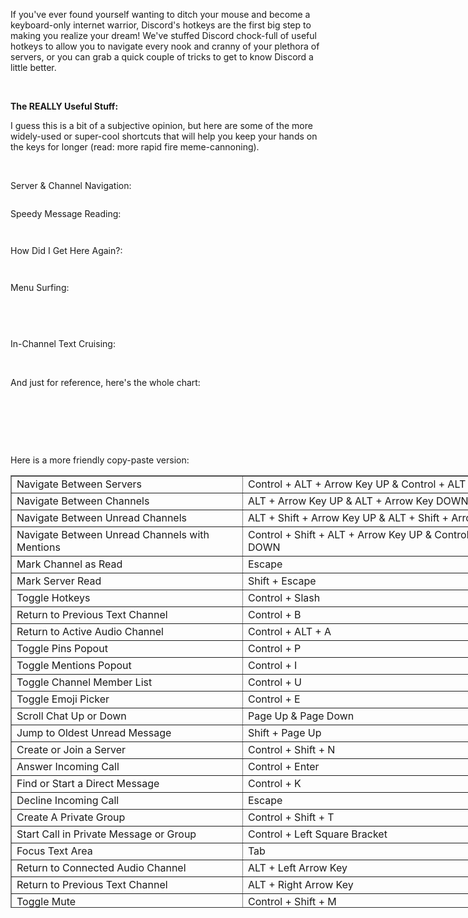 <p>If you've ever found yourself wanting to ditch your mouse and become a keyboard-only internet warrior, Discord's hotkeys are the first big step to making you realize your dream! We've stuffed Discord chock-full of useful hotkeys to allow you to navigate every nook and cranny of your plethora of servers, or you can grab a quick couple of tricks to get to know Discord a little better.</p>
<p> </p>
<p><span class="wysiwyg-underline"><strong><span class="wysiwyg-font-size-large">The REALLY Useful Stuff:</span></strong></span></p>
<p><span class="wysiwyg-font-size-medium">I guess this is a bit of a subjective opinion, but here are some of the more widely-used or super-cool shortcuts that will help you keep your hands on the keys for longer (read: more rapid fire meme-cannoning).</span></p>
<p> </p>
<p><span class="wysiwyg-underline wysiwyg-font-size-large">Server &amp; Channel Navigation:</span></p>
<p><img src="https://support.discord.com/hc/en-us/article_attachments/211337307/nav_servers.png" alt=""><img src="https://support.discord.com/hc/en-us/article_attachments/211200828/nav_channels.png" alt=""></p>
<p><span class="wysiwyg-underline wysiwyg-font-size-large">Speedy Message Reading:</span></p>
<p><img src="https://support.discord.com/hc/en-us/article_attachments/211337427/nav_unread_channels.png" alt=""><img src="https://support.discord.com/hc/en-us/article_attachments/211201048/nav_unread_wmentions.png" alt=""></p>
<p><img src="https://support.discord.com/hc/en-us/article_attachments/211337447/mark_channel_read.png" alt=""><img src="https://support.discord.com/hc/en-us/article_attachments/211337467/mark_server_read.png" alt=""></p>
<p><span class="wysiwyg-underline wysiwyg-font-size-large">How Did I Get Here Again?:</span></p>
<p><img src="https://support.discord.com/hc/en-us/article_attachments/211201088/toggle_hotkeys.png" alt=""><img src="https://support.discord.com/hc/en-us/article_attachments/211337507/return_previous_text_channel.png" alt=""></p>
<p><img src="https://support.discord.com/hc/en-us/article_attachments/211337487/return_to_active_audio_channel.png" alt=""></p>
<p><span class="wysiwyg-underline wysiwyg-font-size-large">Menu Surfing:</span></p>
<p><img src="https://support.discord.com/hc/en-us/article_attachments/211201148/toggle_pins_popout.png" alt=""><img src="https://support.discord.com/hc/en-us/article_attachments/211201168/toggle_mentions_popout.png" alt=""></p>
<p><img src="https://support.discord.com/hc/en-us/article_attachments/211201188/toggle_member_list.png" alt=""><img src="https://support.discord.com/hc/en-us/article_attachments/211337647/toggle_emoji_picker.png" alt=""></p>
<p> </p>
<p><span class="wysiwyg-underline wysiwyg-font-size-large">In-Channel Text Cruising:</span></p>
<p><img src="https://support.discord.com/hc/en-us/article_attachments/211201228/scrollchat_up_down.png" alt=""><img src="https://support.discord.com/hc/en-us/article_attachments/211201248/jump_oldest_unread.png" alt=""> </p>
<p>And just for reference, here's the whole chart:</p>
<p> <img src="https://support.discord.com/hc/en-us/article_attachments/211337747/keyboard_combo_breaker.png" alt=""></p>
<p> </p>
<p class="wysiwyg-text-align-left"> </p>
<p>Here is a more friendly copy-paste version:  </p>
<table dir="ltr" style="height: 692px; width: 956px;" border="1" cellspacing="0" cellpadding="0">
    <colgroup>
        <col width="358">
        <col width="532">
    </colgroup>
    <tbody>
        <tr>
            <td style="width: 366px;" data-sheets-value='{"1":2,"2":"Navigate Between Servers"}'>Navigate Between Servers</td>
            <td style="width: 590px;" data-sheets-value='{"1":2,"2":"Control + ALT + Arrow Key UP &amp; Control + ALT + Arrow Key DOWN"}'>Control + ALT + Arrow Key UP &amp; Control + ALT + Arrow Key DOWN</td>
        </tr>
        <tr>
            <td style="width: 366px;" data-sheets-value='{"1":2,"2":"Navigate Between Channels"}'>Navigate Between Channels</td>
            <td style="width: 590px;" data-sheets-value='{"1":2,"2":"ALT + Arrow Key UP &amp; ALT + Arrow Key DOWN"}'>ALT + Arrow Key UP &amp; ALT + Arrow Key DOWN</td>
        </tr>
        <tr>
            <td style="width: 366px;" data-sheets-value='{"1":2,"2":"Navigate Between Unread Channels"}'>Navigate Between Unread Channels</td>
            <td style="width: 590px;" data-sheets-value='{"1":2,"2":"ALT + Shift + Arrow Key UP &amp; ALT + Shift + Arrow Key DOWN"}'>ALT + Shift + Arrow Key UP &amp; ALT + Shift + Arrow Key DOWN</td>
        </tr>
        <tr>
            <td style="width: 366px;" data-sheets-value='{"1":2,"2":"Navigate Between Unread Channels with Mentions"}'>Navigate Between Unread Channels with Mentions</td>
            <td style="width: 590px;" data-sheets-value='{"1":2,"2":"Control + Shift + ALT + Arrow Key UP &amp; Control + Shift + ALT + Arrow Key DOWN"}'>Control + Shift + ALT + Arrow Key UP &amp; Control + Shift + ALT + Arrow Key DOWN</td>
        </tr>
        <tr>
            <td style="width: 366px;" data-sheets-value='{"1":2,"2":"Mark Channel as Read"}'>Mark Channel as Read</td>
            <td style="width: 590px;" data-sheets-value='{"1":2,"2":"Escape"}'>Escape</td>
        </tr>
        <tr>
            <td style="width: 366px;" data-sheets-value='{"1":2,"2":"Mark Server Read"}'>Mark Server Read</td>
            <td style="width: 590px;" data-sheets-value='{"1":2,"2":"Shift + Escape"}'>Shift + Escape</td>
        </tr>
        <tr>
            <td style="width: 366px;" data-sheets-value='{"1":2,"2":"Toggle Hotkeys"}'>Toggle Hotkeys</td>
            <td style="width: 590px;" data-sheets-value='{"1":2,"2":"Control + Slash"}'>Control + Slash</td>
        </tr>
        <tr>
            <td style="width: 366px;" data-sheets-value='{"1":2,"2":"Return to Previous Text Channel"}'>Return to Previous Text Channel</td>
            <td style="width: 590px;" data-sheets-value='{"1":2,"2":"Control + B"}'>Control + B</td>
        </tr>
        <tr>
            <td style="width: 366px;" data-sheets-value='{"1":2,"2":"Return to Active Audio Channel"}'>Return to Active Audio Channel</td>
            <td style="width: 590px;" data-sheets-value='{"1":2,"2":"Control + ALT + A"}'>Control + ALT + A</td>
        </tr>
        <tr>
            <td style="width: 366px;" data-sheets-value='{"1":2,"2":"Toggle Pins Popout"}'>Toggle Pins Popout</td>
            <td style="width: 590px;" data-sheets-value='{"1":2,"2":"Control + P"}'>Control + P</td>
        </tr>
        <tr>
            <td style="width: 366px;" data-sheets-value='{"1":2,"2":"Toggle Mentions Popout"}'>Toggle Mentions Popout</td>
            <td style="width: 590px;" data-sheets-value='{"1":2,"2":"Control + @"}'>Control + I</td>
        </tr>
        <tr>
            <td style="width: 366px;" data-sheets-value='{"1":2,"2":"Toggle Channel Member List"}'>Toggle Channel Member List</td>
            <td style="width: 590px;" data-sheets-value='{"1":2,"2":"Control + U"}'>Control + U</td>
        </tr>
        <tr>
            <td style="width: 366px;" data-sheets-value='{"1":2,"2":"Toggle Emoji Picker"}'>Toggle Emoji Picker</td>
            <td style="width: 590px;" data-sheets-value='{"1":2,"2":"Control + E"}'>Control + E</td>
        </tr>
        <tr>
            <td style="width: 366px;" data-sheets-value='{"1":2,"2":"Scroll Chat Up or Down"}'>Scroll Chat Up or Down</td>
            <td style="width: 590px;" data-sheets-value='{"1":2,"2":"Page Up &amp; Page Down"}'>Page Up &amp; Page Down</td>
        </tr>
        <tr>
            <td style="width: 366px;" data-sheets-value='{"1":2,"2":"Jump to Oldest Unread Message"}'>Jump to Oldest Unread Message</td>
            <td style="width: 590px;" data-sheets-value='{"1":2,"2":"Shift + Page Up"}'>Shift + Page Up</td>
        </tr>
        <tr>
            <td style="width: 366px;" data-sheets-value='{"1":2,"2":"Create or Join a Server"}'>Create or Join a Server</td>
            <td style="width: 590px;" data-sheets-value='{"1":2,"2":"Control + Shift + N"}'>Control + Shift + N</td>
        </tr>
        <tr>
            <td style="width: 366px;" data-sheets-value='{"1":2,"2":"Answer Incoming Call"}'>Answer Incoming Call</td>
            <td style="width: 590px;" data-sheets-value='{"1":2,"2":"Control + Enter"}'>Control + Enter</td>
        </tr>
        <tr>
            <td style="width: 366px;" data-sheets-value='{"1":2,"2":"Find or Start a Direct Message"}'>Find or Start a Direct Message</td>
            <td style="width: 590px;" data-sheets-value='{"1":2,"2":"Control + K"}'>Control + K</td>
        </tr>
        <tr>
            <td style="width: 366px;" data-sheets-value='{"1":2,"2":"Decline Incoming Call"}'>Decline Incoming Call</td>
            <td style="width: 590px;" data-sheets-value='{"1":2,"2":"Escape"}'>Escape</td>
        </tr>
        <tr>
            <td style="width: 366px;" data-sheets-value='{"1":2,"2":"Create A Private Group"}'>Create A Private Group</td>
            <td style="width: 590px;" data-sheets-value='{"1":2,"2":"Control + Shift + T"}'>Control + Shift + T</td>
        </tr>
        <tr>
            <td style="width: 366px;" data-sheets-value='{"1":2,"2":"Start Call in Private Message or Group"}'>Start Call in Private Message or Group</td>
            <td style="width: 590px;" data-sheets-value='{"1":2,"2":"Control + Left Square Bracket"}'>Control + Left Square Bracket</td>
        </tr>
        <tr>
            <td style="width: 366px;" data-sheets-value='{"1":2,"2":"Focus Text Area"}'>Focus Text Area</td>
            <td style="width: 590px;" data-sheets-value='{"1":2,"2":"Tab"}'>Tab</td>
        </tr>
        <tr>
            <td style="width: 366px;" data-sheets-value='{"1":2,"2":"Return to Connected Audio Channel"}'>Return to Connected Audio Channel</td>
            <td style="width: 590px;" data-sheets-value='{"1":2,"2":"ALT + Left Arrow Key"}'>ALT + Left Arrow Key</td>
        </tr>
        <tr>
            <td style="width: 366px;" data-sheets-value='{"1":2,"2":"Return to Previous Text Channel"}'>Return to Previous Text Channel</td>
            <td style="width: 590px;" data-sheets-value='{"1":2,"2":"ALT + Right Arrow Key"}'>ALT + Right Arrow Key</td>
        </tr>
        <tr>
            <td style="width: 366px;" data-sheets-value='{"1":2,"2":"Toggle Mute"}'>Toggle Mute</td>
            <td style="width: 590px;" data-sheets-value='{"1":2,"2":"Control + Shift + M"}'>Control + Shift + M</td>
        </tr>
        <tr>
            <td style="width: 366px;" data-sheets-value='{"1":2,"2":"Toggle Deafen"}'>Toggle Deafen</td>
            <td style="width: 590px;" data-sheets-value='{"1":2,"2":"Control + Shift + D"}'>Control + Shift + D</td>
        </tr>
        <tr>
            <td style="width: 366px;" data-sheets-value='{"1":2,"2":"Get Help"}'>Get Help</td>
            <td style="width: 590px;" data-sheets-value='{"1":2,"2":"Control + Shift + H"}'>Control + Shift + H</td>
        </tr>
        <tr>
            <td style="width: 366px;" data-sheets-value='{"1":2,"2":"Upload a File"}'>Upload a File</td>
            <td style="width: 590px;" data-sheets-value='{"1":2,"2":"Control + Shift + U"}'>Control + Shift + U</td>
        </tr>
    </tbody>
</table>